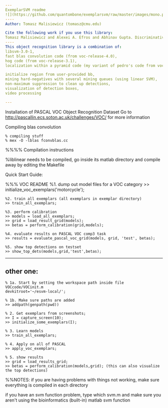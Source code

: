 ```yaml
---
ExemplarSVM readme
![](https://github.com/quantombone/exemplarsvm/raw/master/images/mono.png)
---- 
Author: Tomasz Malisiewicz (tomasz@cmu.edu)

Cite the following work if you use this library:
Tomasz Malisiewicz and Alexei A. Efros and Abhinav Gupta. Discriminative Exemplar-based Object Detection and Association. In ICCV 2011.
----
This object recognition library is a combination of:
libsvm-3.0-1,
fast blas convolution code (from voc-release-4.0), 
hog code (from voc-release-3.1), 
localization within a pyramid code (my variant of pedro's code from voc-release-3.1),

initialize region from user-provided bb,
mining hard-negatives with several mining queues (using linear SVM),
non-maximum suppression to clean up detections,
visualization of detection boxes,
video processing

---
```

Installation of PASCAL VOC Object Recognition Dataset
Go to http://pascallin.ecs.soton.ac.uk/challenges/VOC/ for more information

Compiling blas convolution

    % compiling stuff
    % mex -O -lblas fconvblas.cc

%%%% Compilation instructions

%liblinear needs to be compiled, go inside its matlab directory and compile away by editing the Makefile

Quick Start Guide:

%%% VOC README
    %1. dump out model files for a VOC category
    >> initialize_voc_exemplars('motorcycle');

    %2. train all exemplars (all exemplars in exemplar directory)
    >> train_all_exemplars;

    %3. perform calibration
    >> models = load_all_exemplars;
    >> grid = load_result_grid(models);
    >> betas = perform_calibration(grid,models);

    %4. evaluate results on PASCAL VOC comp3 task
    >> results = evaluate_pascal_voc_grid(models, grid, 'test', betas);

    %5. show top detections on testset
    >> show_top_dets(models,grid,'test',betas);

----
other one: 
---
    % 1a. Start by setting the workspace path inside file VOCcode/VOCinit.m
    devkitroot='~/esvm-local/';

    % 1b. Make sure paths are added
    >> addpath(genpath(pwd))

    % 2. Get exemplars from screenshots;
    >> I = capture_screen(10);
    >> initialize_some_exemplars(I);

    % 3. Learn models
    >> train_all_exemplars;

    % 4. Apply on all of PASCAL
    >> apply_voc_exemplars;

    % 5. show results
    >> grid = load_results_grid;
    >> betas = perform_calibration(models,grid); (this can also visualize the top detections)


%%NOTES:
if you are having problems with things not working, make sure everything is compiled in each directory

if you have an svm function problem, type which svm.m and make sure you aren't using the bioinformatics (built-in) matlab svm function
